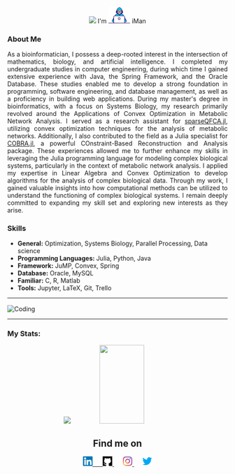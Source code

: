 <div align="center">
    <img src="https://capsule-render.vercel.app/api?type=waving&color=gradient&customColorList=6&height=120&section=header&text=Hello&fontSize=32&animation=fadeIn&fontAlignY=30">
    I'm 
     <img src="https://raw.githubusercontent.com/dev-akshat/archive/main/images/gifs/others/dev_boy.gif" width="50">
    iMan
</div>

### About Me

<p align='justify'>
As a bioinformatician, I possess a deep-rooted interest in the intersection of mathematics, biology, and artificial intelligence. I completed my undergraduate studies in computer engineering, during which time I gained extensive experience with Java, the Spring Framework, and the Oracle Database. These studies enabled me to develop a strong foundation in programming, software engineering, and database management, as well as a proficiency in building web applications. During my master's degree in bioinformatics, with a focus on Systems Biology, my research primarily revolved around the Applications of Convex Optimization in Metabolic Network Analysis. I served as a research assistant for <a href="https://github.com/mtefagh/sparseQFCA.jl">sparseQFCA.jl</a>, utilizing convex optimization techniques for the analysis of metabolic networks. Additionally, I also contributed to the field as a Julia specialist for <a href="https://github.com/opencobra/COBRA.jl">COBRA.jl</a>, a powerful COnstraint-Based Reconstruction and Analysis package. These experiences allowed me to further enhance my skills in leveraging the Julia programming language for modeling complex biological systems, particularly in the context of metabolic network analysis. I applied my expertise in Linear Algebra and Convex Optimization to develop algorithms for the analysis of complex biological data. Through my work, I gained valuable insights into how computational methods can be utilized to understand the functioning of complex biological systems. I remain deeply committed to expanding my skill set and exploring new interests as they arise.
</p>

### Skills

- **General:** Optimization, Systems Biology, Parallel Processing, Data science
- **Programming Languages:** Julia, Python, Java
- **Framework:** JuMP, Convex, Spring
- **Database:** Oracle, MySQL
- **Familiar:** C, R, Matlab
- **Tools:** Jupyter, LaTeX, Git, Trello

<hr/>

<img align="center" width="1000" src="https://www.mygo.ge/uploads/blog/1584023795.jpg" alt="Coding">

<hr/>

### My Stats:

<p align="center">
<img height="180em" src="https://github-readme-stats.vercel.app/api?username=iManGHD&show_icons=true&theme=github_dark&hide_border=true&date_format=M%20j%5B%2C%20Y%5D&&count_private=true&include_all_commits=true" />
<img height="180em" src="https://github-readme-streak-stats.herokuapp.com/?user=iManGHD&theme=react&background=0d1117&hide_border=true&date_format=M%20j%5B%2C%20Y%5D&count_private=true" width="45%" />
</p>

<h2 align="center">Find me on</h2>

<p align="center">
  <a href="https://www.linkedin.com/in/imanghadimi">
    <img  alt="Linkedin" width="22px" src="https://raw.githubusercontent.com/dev-akshat/archive/main/images/svgs/social_media/linkedin.svg"/>
  &nbsp&nbsp&nbsp&nbsp
  <a href="https://github.com/iManGHD">
    <img alt="GitHub" width="22px" src="https://raw.githubusercontent.com/dev-akshat/archive/main/images/svgs/social_media/github.svg"/>
  </a>
  &nbsp&nbsp&nbsp&nbsp
  <a href="https://www.instagram.com/iman_30a95">
    <img  alt="Instagram" width="22px" src="https://raw.githubusercontent.com/dev-akshat/archive/main/images/svgs/social_media/instagram.svg"/>
  </a>
  &nbsp&nbsp&nbsp&nbsp
  <a href="https://twitter.com/iMan_30a95">
    <img alt="Twitter" width="22px" src="https://raw.githubusercontent.com/dev-akshat/archive/main/images/svgs/social_media/twitter.svg"/>
  </a>
</p>

